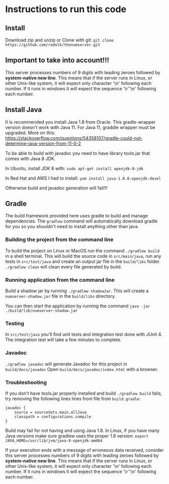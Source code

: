 # Instructions to run this code

## Install
Download zip and unzip or
Clone with git:
`git clone https://github.com/rodolk/thenumserver.git`

## Important to take into account!!!
This server processes numbers of 9 digits with leading zeroes followed by **system-native new line**.
This means that if the server runs in Linux, or other Unix-like system, it will expect only character '\n' 
following each number. If it runs in windows it will expect the sequence '\r''\n' following each number.

## Install Java

It is recommended you install Java 1.8 from Oracle.
This gradle-wrapper version doesn't work with Java 11.
For Java 11, graddle wrapper must be upgraded.
More on this: https://stackoverflow.com/questions/54358107/gradle-could-not-determine-java-version-from-11-0-2 

To be able to build with javadoc you need to have library tools.jar that comes with Java 8 JDK. 

In Ubuntu, install JDK 8 with:
`sudo apt-get install openjdk-8-jdk`

In Red Hat and AWS I had to install:
`yum install java-1.8.0-openjdk-devel`

Otherwise build and javadoc generation will fail!!!

## Gradle

The build framework provided here uses gradle to build and manage
dependencies.  The `gradlew` command will automatically download gradle for you so you shouldn't need to install anything other than java.


### Building the project from the command line

To build the project on Linux or MacOS run the command `./gradlew build` in a shell terminal.  This will build the source code in
`src/main/java`, run any tests in `src/test/java` and create an output
jar file in the `build/libs` folder.
`./gradlew clean` will clean every file generated by build.


### Running application from the command line

Build a shadow jar by running `./gradlew shadowJar`.  This will create a `numserver-shadow.jar` file in the `build/libs` directory.

You can then start the application by running the command
`java -jar ./build/lib/numserver-shadow.jar`


### Testing
In `src/test/java` you'll find unit tests and integration test done with JUnit 4.
The integration test will take a few minutes to complete.


### Javadoc
`./gradlew javadoc` will generate Javadoc for this project in `build/docs/javadoc`
Open `build/docs/javadoc/index.html` with a browser.


### Troubleshooting
If you don't have tools.jar properly installed and build `./gradlew build` fails, try removing  the following lines lines from file from `build.gradle`:
```
javadoc {
    source = sourceSets.main.allJava
    classpath = configurations.compile
}
```

Build may fail for not having and using Java 1.8.
In Linux, if you have many Java versions make sure gradlew uses the proper 1.8 version:
`export JAVA_HOME=/usr/lib/jvm/java-8-openjdk-amd64`

If your execution ends with a message of erroneous data received, consider this server processes numbers of 9 digits with 
leading zeroes followed by **system-native new line**.
This means that if the server runs in Linux, or other Unix-like system, it will expect only character '\n' 
following each number. If it runs in windows it will expect the sequence '\r''\n' following each number.


